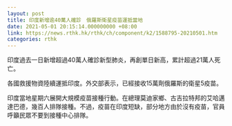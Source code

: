 ```yaml
---
layout: post
title: 印度新增逾40萬人確診　俄羅斯衛星疫苗運抵當地
date: 2021-05-01 20:15:14.000000000 +08:00
link: https://news.rthk.hk/rthk/ch/component/k2/1588795-20210501.htm
categories: rthk
---
```


印度過去一日新增超過40萬人確診新型肺炎，再創單日新高，累計超過21萬人死亡。

各國救援物資陸續運抵印度。外交部表示，已經接收15萬劑俄羅斯的衛星5疫苗。

印度當地星期六展開大規模疫苗接種行動。在總理莫迪家鄉、古吉拉特邦的艾哈邁達巴德，幾百人排隊接種。不過，疫苗在印度短缺，部分地方由於沒有疫苗，官員呼籲民眾不要到接種中心排隊。
